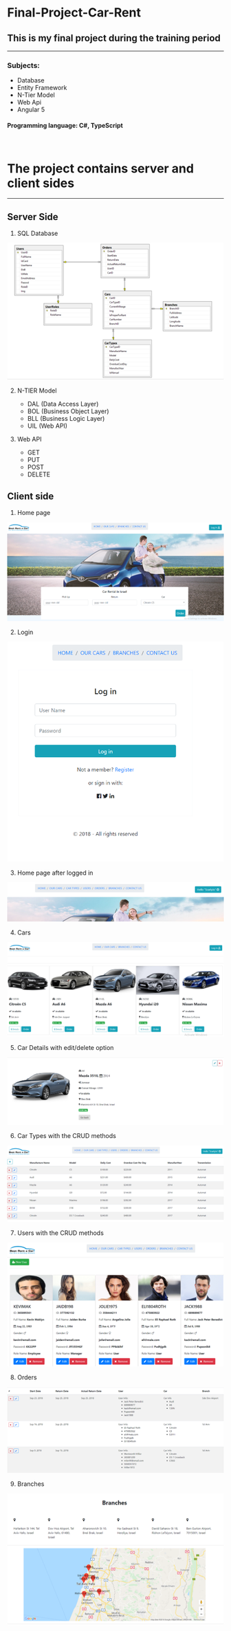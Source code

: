 # Final-Project-Car-Rent
## This is my final project during the training period
----
### Subjects:

  - Database
  - Entity Framework
  - N-Tier Model
  - Web Api
  - Angular 5
  
  #### Programming language: C#, TypeScript
  <br>
  

  # The project contains server and client sides
 ----

 ## Server Side

1. SQL Database 

![DataBase](DB.PNG)

 
2. N-TIER Model
   * DAL (Data Access Layer)
   * BOL (Business Object Layer)
   * BLL (Business Logic Layer)
   * UIL (Web API)
   
3. Web API
   * GET
   * PUT
   * POST
   * DELETE


## Client side
  
  1. Home page 

![HomePage](Home.PNG)

2. Login 

![Login](Login.PNG)

3. Home page after logged in

![HomeAfterLogin](HomeAfterLogged.PNG)

4. Cars

![Cars](Cars.PNG)

5. Car Details with edit/delete option

![CarDetails](CarDetails.PNG)

6. Car Types with the CRUD methods

![CarTypes](CarTypes.PNG)

7. Users with the CRUD methods

![Users](Users.PNG)

8. Orders

![Orders](Orders.PNG)

9. Branches

![Branches](Branches.PNG)


